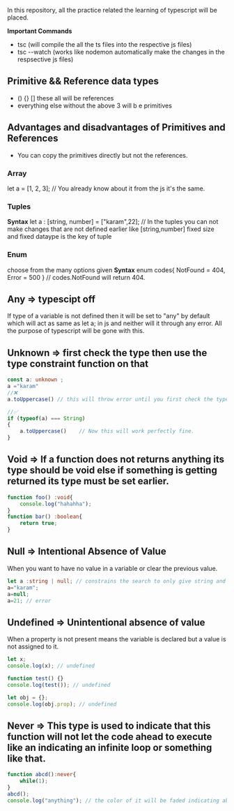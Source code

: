 In this repository, all the practice related the learning of typescript will be placed.

**Important Commands**
- tsc (will compile the all the ts files into the respective js files)
- tsc --watch (works like nodemon automatically make the changes in the respsective js files)
  

## Primitive && Reference data types
- () {} [] these all will be references
- everything else without the above 3 will b e primitives
  
## Advantages and disadvantages of Primitives and References
- You can copy the primitives directly but not the references.

### Array
let a = [1, 2, 3];
// You already know about it from the js it's the same.
### Tuples
**Syntax**
let a : [string, number] = ["karam",22]; 
// In the tuples you can not make changes that are not defined earlier like [string,number] fixed size and fixed dataype is the key of tuple
### Enum
choose from the many options given 
**Syntax**
enum codes{
NotFound = 404,
Error = 500
}
// codes.NotFound will return 404.

## Any => typescipt off 
If type of a variable is not defined then it will be set to "any" by default which will act as same as let a; in js and neither will it through any error. All the purpose of typescript will be gone with this.

## Unknown => first check the type then use the type constraint function on that
```typescript
const a: unknown ;
a ="karam"
//❌
a.toUppercase() // this will throw error until you first check the type of this

//✅ 
if (typeof(a) === String)
{
    a.toUppercase()    // Now this will work perfectly fine.
}
```

## Void => If a function does not returns anything its type should be void else if something is getting returned its type must be set earlier.
```typescript
function foo() :void{
    console.log("hahahha");
}
function bar() :boolean{
    return true;
}
```
## Null => Intentional Absence of Value 
When you want to have no value in a variable or clear the previous value.
```typescript
let a :string | null; // constrains the search to only give string and nothing else.
a="karam";
a=null;
a=21; // error
```

## Undefined => Unintentional absence of value
When a property is not present means the variable is declared but a value is not assigned to it.

```typescript
let x; 
console.log(x); // undefined

function test() {}
console.log(test()); // undefined

let obj = {};
console.log(obj.prop); // undefined

```

## Never => This type is used to indicate that this function will not let the code ahead to execute like an indicating an infinite loop or something like that. 

```typescript
function abcd():never{
    while(1);
}
abcd();
console.log("anything"); // the color of it will be faded indicating abcd will never stop and this line will never execute.
```



